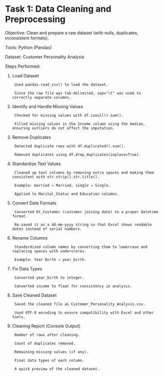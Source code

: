 # Task 1: Data Cleaning and Preprocessing

Objective: Clean and prepare a raw dataset (with nulls, duplicates, inconsistent formats).

Tools: Python (Pandas)

Dataset: Customer Personality Analysis 

Steps Performed:

1. Load Dataset
   
        Used pandas.read_csv() to load the dataset.
        
        Since the raw file was tab-delimited, sep="\t" was used to correctly separate columns.

2. Identify and Handle Missing Values
   
        Checked for missing values with df.isnull().sum().
        
        Filled missing values in the Income column using the median, ensuring outliers do not affect the imputation.

3. Remove Duplicates
           
        Detected duplicate rows with df.duplicated().sum().
        
        Removed duplicates using df.drop_duplicates(inplace=True).

4. Standardize Text Values
   
        Cleaned up text columns by removing extra spaces and making them consistent with str.strip().str.title().
        
        Example: married → Married, single → Single.
        
        Applied to Marital_Status and Education columns.

5. Convert Date Formats
   
        Converted Dt_Customer (customer joining date) to a proper datetime format.
        
        Re-saved it as a dd-mm-yyyy string so that Excel shows readable dates instead of serial numbers.

6. Rename Columns
   
        Standardized column names by converting them to lowercase and replacing spaces with underscores.
        
        Example: Year Birth → year_birth.

7. Fix Data Types
   
        Converted year_birth to integer.
        
        Converted income to float for consistency in analysis.

8. Save Cleaned Dataset
           
        Saved the cleaned file as Customer_Personality_Analysis.csv.
        
        Used UTF-8 encoding to ensure compatibility with Excel and other tools.

9. Cleaning Report (Console Output)
    
        Number of rows after cleaning.
        
        Count of duplicates removed.
        
        Remaining missing values (if any).
        
        Final data types of each column.

        A quick preview of the cleaned dataset.

